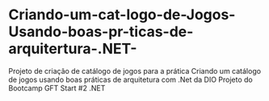# Criando-um-cat-logo-de-Jogos-Usando-boas-pr-ticas-de-arquitertura-.NET-
Projeto de criação de catálogo de jogos para a prática Criando um catálogo de jogos usando boas práticas de arquitetura com .Net da DIO
Projeto do Bootcamp GFT Start #2 .NET
